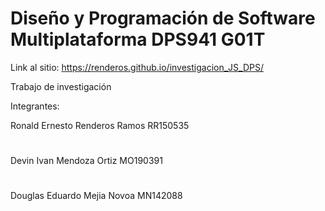 # Diseño y Programación de Software Multiplataforma DPS941 G01T

Link al sitio: https://renderos.github.io/investigacion_JS_DPS/

Trabajo de investigación 

Integrantes:

Ronald Ernesto Renderos Ramos RR150535
#
Devin Ivan Mendoza Ortiz MO190391
#
Douglas Eduardo Mejia Novoa MN142088


#
